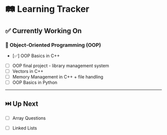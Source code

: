 # 🛤️ Learning Tracker

## ✅ Currently Working On

### 🧱 Object-Oriented Programming (OOP)
- [✅] OOP Basics in C++
- [ ] OOP final project - library management system
- [ ] Vectors in C++
- [ ] Memory Management in C++ + file handling
- [ ] OOP Basics in Python

---

## ⏭️ Up Next

- [ ] Array Questions
- [ ] Linked Lists


